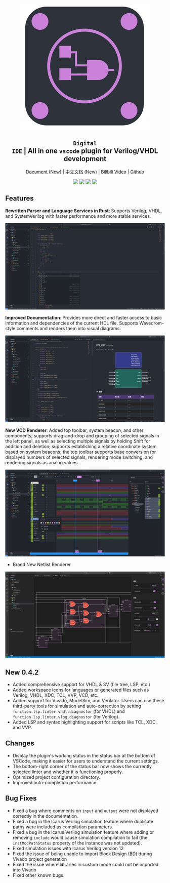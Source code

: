 <div align="center">
<img src="./images/icon.png"/>

## <code>Digital IDE</code> | All in one <code>vscode</code> plugin for Verilog/VHDL development


[Document (New)](https://nc-ai.cn/en/) | [中文文档 (New)](https://nc-ai.cn/) | [Bilibili Video](https://www.bilibili.com/video/BV1L19HYcEz6/?spm_id_from=333.1387.list.card_archive.click) | [Github](https://github.com/Digital-EDA/Digital-IDE)

![](https://img.shields.io/badge/version-0.4.2-purple)
![](https://img.shields.io/badge/Verilog-support-green)
![](https://img.shields.io/badge/VHDL-support-green)
![](https://img.shields.io/badge/SystemVerilog-support-green)

</div>

## Features

**Rewritten Parser and Language Services in Rust**: Supports Verilog, VHDL, and SystemVerilog with faster performance and more stable services.

![](./figures/lsp.png)

**Improved Documentation**: Provides more direct and faster access to basic information and dependencies of the current HDL file. Supports Wavedrom-style comments and renders them into visual diagrams.

![](./figures/doc.png)

**New VCD Renderer**: Added top toolbar, system beacon, and other components; supports drag-and-drop and grouping of selected signals in the left panel, as well as selecting multiple signals by holding Shift for addition and deletion; supports establishing a relative coordinate system based on system beacons; the top toolbar supports base conversion for displayed numbers of selected signals, rendering mode switching, and rendering signals as analog values.

![](./figures/vcd.png)

- Brand New Netlist Renderer

![](./figures/netlist.png)

## New 0.4.2
- Added comprehensive support for VHDL & SV (file tree, LSP, etc.)
- Added workspace icons for languages or generated files such as Verilog, VHDL, XDC, TCL, VVP, VCD, etc.
- Added support for Vivado, ModelSim, and Verilator. Users can use these third-party tools for simulation and auto-correction by setting `function.lsp.linter.vhdl.diagnostor` (for VHDL) and `function.lsp.linter.vlog.diagnostor` (for Verilog).
- Added LSP and syntax highlighting support for scripts like TCL, XDC, and VVP.

## Changes
- Display the plugin's working status in the status bar at the bottom of VSCode, making it easier for users to understand the current settings.
- The bottom-right corner of the status bar now shows the currently selected linter and whether it is functioning properly.
- Optimized project configuration directory.
- Improved auto-completion performance.

## Bug Fixes
- Fixed a bug where comments on `input` and `output` were not displayed correctly in the documentation.
- Fixed a bug in the Icarus Verilog simulation feature where duplicate paths were included as compilation parameters.
- Fixed a bug in the Icarus Verilog simulation feature where adding or removing <code>include</code> would cause simulation compilation to fail (the `instModPathStatus` property of the instance was not updated).
- Fixed simulation issues with Icarus Verilog version 12
- Fixed the issue of being unable to import Block Design (BD) during Vivado project generation
- Fixed the issue where libraries in custom mode could not be imported into Vivado
- Fixed other known bugs.
